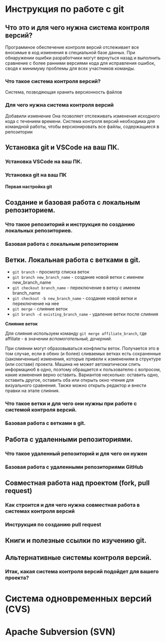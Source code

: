# Инструкция по работе с git

## Что это и для чего нужна система контроля версий?
Программное обеспечение контроля версий отслеживает все вносимые в код изменения в специальной базе данных. При обнаружении ошибки разработчики могут вернуться назад и выполнить сравнение с более ранними версиями кода для исправления ошибок, сводя к минимуму проблемы для всех участников команды.

### Что такое система контроля версий?
Система, позводяющая хранить версионность файлов

### Для чего нужна система контроля версий

Добавили изменение
Она позволяет отслеживать изменения исходного кода с течением времени.
Система контроля версий необходима для командной работы, чтобы версионировать все файлы, содержащиеся в репозитории

## Установка git и VSCode на ваш ПК.

### Установка VSCode на ваш ПК.

### Установка git на ваш ПК

#### Первая настройка git

## Создание и базовая работа с локальным репозиторием.

### Что такое репозиторий и инструкция по созданию локальных репозиториев.

### Базовая работа с локальным репозиторием

## Ветки. Локальная работа с ветками в git.

* `git branch` - просмотр списка веток
* `git branch new_branch_name` - создание новой ветки с именем new_branch_name
* `git checkout branch_name` - переключение в ветку с именем branch_name
* `git checkout -b new_branch_name` - создание новой ветки и переключение на нее
* `git merge` - слияние веток
* `git branch -d existing_branch_name` - удаление ветки после слияния

**Слияние веток**

Для слияния используем команду `git merge affiliate_branch`, где affiliate - в значении *вспомогательный, дочерний*.

При слиянии могут образовываться конфликты веток. Получается это в том случае, если в обеих (и более) сливаемых ветках есть сохраненные (закомиченные) изменения, которые привели к изменениям в структуре (или составе) проекта. Машина не может автоматически слить информациюб в одно, поэтому обращается к пользователю с вопросом, какие изменения верно оставить. Вариантов несколько: оставить одно, оставить другое, оставить оба или открыть окно чтения для визуального сравнения. Также можно открыть редактор и внести правки на этапе слияния.

### Что такое ветки и для чего они нужны при работе с системой контроля версий.

### Базовая работа с ветками в git.

## Работа с удаленными репозиториями.

### Что такое удаленный репозиторий и для чего он нужен

### Базовая работа с удаленными репозиториями GitHub

## Совместная работа над проектом (fork, pull request)

### Как строится и для чего нужна совместная работа в системах контроля версий

### Инструкция по созданию pull request

## Книги и полезные ссылки по изучению git.

## Альтернативные системы контроля версий.

### Итак, какая система контроля версий подойдет для вашего проекта?

# Система одновременных версий (CVS)

# Apache Subversion (SVN)

